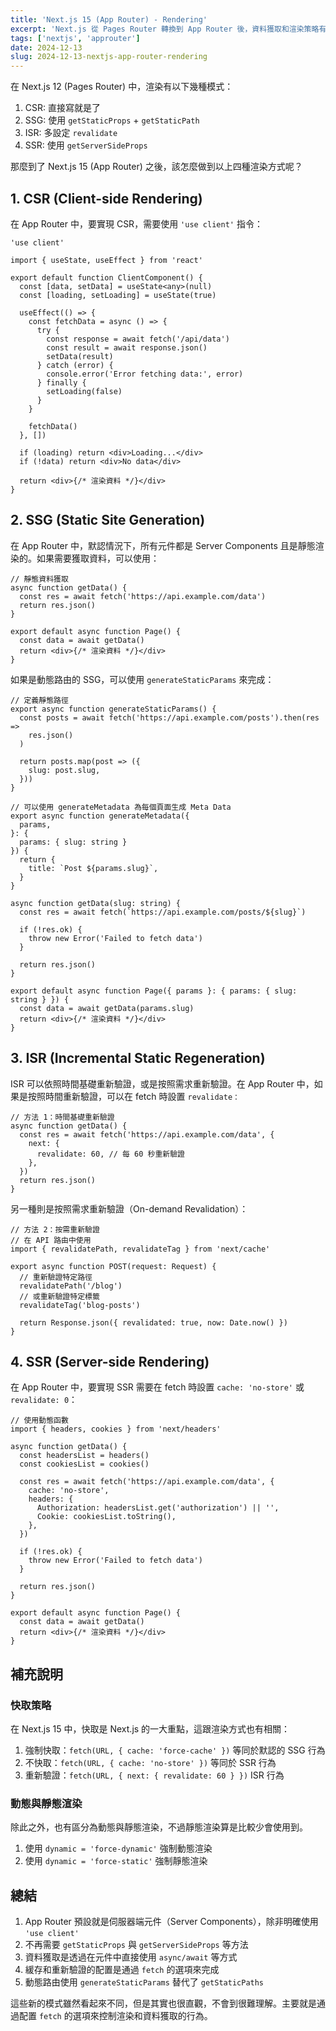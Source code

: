 ```yaml
---
title: 'Next.js 15 (App Router) - Rendering'
excerpt: 'Next.js 從 Pages Router 轉換到 App Router 後，資料獲取和渲染策略有了重大改變。本文將詳細解說如何將 Next.js 12 的 CSR、SSG、ISR 和 SSR 模式轉換到 App Router 架構中。'
tags: ['nextjs', 'approuter']
date: 2024-12-13
slug: 2024-12-13-nextjs-app-router-rendering
---
```


在 Next.js 12 (Pages Router) 中，渲染有以下幾種模式：

1. CSR: 直接寫就是了
2. SSG: 使用 `getStaticProps` + `getStaticPath`
3. ISR: 多設定 `revalidate`
4. SSR: 使用 `getServerSideProps`

那麼到了 Next.js 15 (App Router) 之後，該怎麼做到以上四種渲染方式呢？

## 1. CSR (Client-side Rendering)

在 App Router 中，要實現 CSR，需要使用 `'use client'` 指令：

```tsx
'use client'

import { useState, useEffect } from 'react'

export default function ClientComponent() {
  const [data, setData] = useState<any>(null)
  const [loading, setLoading] = useState(true)

  useEffect(() => {
    const fetchData = async () => {
      try {
        const response = await fetch('/api/data')
        const result = await response.json()
        setData(result)
      } catch (error) {
        console.error('Error fetching data:', error)
      } finally {
        setLoading(false)
      }
    }

    fetchData()
  }, [])

  if (loading) return <div>Loading...</div>
  if (!data) return <div>No data</div>

  return <div>{/* 渲染資料 */}</div>
}
```

## 2. SSG (Static Site Generation)

在 App Router 中，默認情況下，所有元件都是 Server Components 且是靜態渲染的。如果需要獲取資料，可以使用：

```tsx
// 靜態資料獲取
async function getData() {
  const res = await fetch('https://api.example.com/data')
  return res.json()
}

export default async function Page() {
  const data = await getData()
  return <div>{/* 渲染資料 */}</div>
}
```

如果是動態路由的 SSG，可以使用 `generateStaticParams` 來完成：

```tsx
// 定義靜態路徑
export async function generateStaticParams() {
  const posts = await fetch('https://api.example.com/posts').then(res =>
    res.json()
  )

  return posts.map(post => ({
    slug: post.slug,
  }))
}

// 可以使用 generateMetadata 為每個頁面生成 Meta Data
export async function generateMetadata({
  params,
}: {
  params: { slug: string }
}) {
  return {
    title: `Post ${params.slug}`,
  }
}

async function getData(slug: string) {
  const res = await fetch(`https://api.example.com/posts/${slug}`)

  if (!res.ok) {
    throw new Error('Failed to fetch data')
  }

  return res.json()
}

export default async function Page({ params }: { params: { slug: string } }) {
  const data = await getData(params.slug)
  return <div>{/* 渲染資料 */}</div>
}
```

## 3. ISR (Incremental Static Regeneration)

ISR 可以依照時間基礎重新驗證，或是按照需求重新驗證。在 App Router 中，如果是按照時間重新驗證，可以在 fetch 時設置 `revalidate：`

```tsx
// 方法 1：時間基礎重新驗證
async function getData() {
  const res = await fetch('https://api.example.com/data', {
    next: {
      revalidate: 60, // 每 60 秒重新驗證
    },
  })
  return res.json()
}
```

另一種則是按照需求重新驗證（On-demand Revalidation）：

```tsx
// 方法 2：按需重新驗證
// 在 API 路由中使用
import { revalidatePath, revalidateTag } from 'next/cache'

export async function POST(request: Request) {
  // 重新驗證特定路徑
  revalidatePath('/blog')
  // 或重新驗證特定標籤
  revalidateTag('blog-posts')

  return Response.json({ revalidated: true, now: Date.now() })
}
```

## 4. SSR (Server-side Rendering)

在 App Router 中，要實現 SSR 需要在 fetch 時設置 `cache: 'no-store'` 或 `revalidate: 0`：

```tsx
// 使用動態函數
import { headers, cookies } from 'next/headers'

async function getData() {
  const headersList = headers()
  const cookiesList = cookies()

  const res = await fetch('https://api.example.com/data', {
    cache: 'no-store',
    headers: {
      Authorization: headersList.get('authorization') || '',
      Cookie: cookiesList.toString(),
    },
  })

  if (!res.ok) {
    throw new Error('Failed to fetch data')
  }

  return res.json()
}

export default async function Page() {
  const data = await getData()
  return <div>{/* 渲染資料 */}</div>
}
```

## 補充說明

### 快取策略

在 Next.js 15 中，快取是 Next.js 的一大重點，這跟渲染方式也有相關：

1. 強制快取：`fetch(URL, { cache: 'force-cache' })` 等同於默認的 SSG 行為
2. 不快取：`fetch(URL, { cache: 'no-store' })` 等同於 SSR 行為
3. 重新驗證：`fetch(URL, { next: { revalidate: 60 } })` ISR 行為

### 動態與靜態渲染

除此之外，也有區分為動態與靜態渲染，不過靜態渲染算是比較少會使用到。

1. 使用 `dynamic = 'force-dynamic'` 強制動態渲染
2. 使用 `dynamic = 'force-static'` 強制靜態渲染

## 總結

1. App Router 預設就是伺服器端元件（Server Components），除非明確使用 `'use client'`
2. 不再需要 `getStaticProps` 與 `getServerSideProps` 等方法
3. 資料獲取是透過在元件中直接使用 `async/await` 等方式
4. 緩存和重新驗證的配置是通過 `fetch` 的選項來完成
5. 動態路由使用 `generateStaticParams` 替代了 `getStaticPaths`

這些新的模式雖然看起來不同，但是其實也很直觀，不會到很難理解。主要就是通過配置 `fetch` 的選項來控制渲染和資料獲取的行為。
